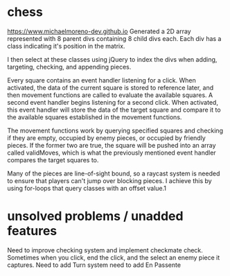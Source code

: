 # chess
https://www.michaelmoreno-dev.github.io
Generated a 2D array represented with 8 parent divs containing 8 child divs each. Each div has a class indicating it's position in the matrix.

I then select at these classes using jQuery to index the divs when adding, targeting, checking, and appending pieces. 

Every square contains an event handler listening for a click. When activated, the data of the current square is stored to reference later, and then movement functions are called to evaluate the available squares. A second event handler begins listening for a second click. When activated, this event handler will store the data of the target square and compare it to the available squares established in the movement functions.

The movement functions work by querying specified squares and checking if they are empty, occupied by enemy pieces, or occupied by friendly pieces. If the former two are true, the square will be pushed into an array called validMoves, which is what the previously mentioned event handler compares the target squares to.

Many of the pieces are line-of-sight bound, so a raycast system is needed to ensure that players can't jump over blocking pieces. I achieve this by using for-loops that query classes with an offset value.1

# unsolved problems / unadded features
Need to improve checking system and implement checkmate check.
Sometimes when you click, end the click, and the select an enemy piece it captures.
Need to add Turn system
need to add En Passente
